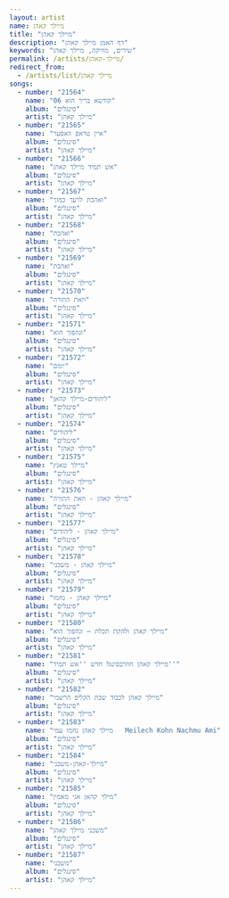 ```yaml
---
layout: artist
name: מיילך קאהן
title: "מיילך קאהן"
description: "דף האמן מיילך קאהן"
keywords: "שירים, מוזיקה, מיילך קאהן"
permalink: /artists/מיילך-קאהן/
redirect_from:
  - /artists/list/מיילך קאהן
songs:
  - number: "21564"
    name: "06 קודשא בריך הוא"
    album: "סינגלים"
    artist: "מיילך קאהן"
  - number: "21565"
    name: "איין טראפ וואסער"
    album: "סינגלים"
    artist: "מיילך קאהן"
  - number: "21566"
    name: "אש תמיד מיילך קאהן"
    album: "סינגלים"
    artist: "מיילך קאהן"
  - number: "21567"
    name: "ואהבת לרעך כמוך"
    album: "סינגלים"
    artist: "מיילך קאהן"
  - number: "21568"
    name: "ואהבת"
    album: "סינגלים"
    artist: "מיילך קאהן"
  - number: "21569"
    name: "ואהבת"
    album: "סינגלים"
    artist: "מיילך קאהן"
  - number: "21570"
    name: "וזאת התורה"
    album: "סינגלים"
    artist: "מיילך קאהן"
  - number: "21571"
    name: "ונהפוך הוא"
    album: "סינגלים"
    artist: "מיילך קאהן"
  - number: "21572"
    name: "יומם"
    album: "סינגלים"
    artist: "מיילך קאהן"
  - number: "21573"
    name: "ליהודים-מיילך קהאן"
    album: "סינגלים"
    artist: "מיילך קאהן"
  - number: "21574"
    name: "ליהודים"
    album: "סינגלים"
    artist: "מיילך קאהן"
  - number: "21575"
    name: "מיילך טאנץ"
    album: "סינגלים"
    artist: "מיילך קאהן"
  - number: "21576"
    name: "מיילך קאהן - וזאת התורה"
    album: "סינגלים"
    artist: "מיילך קאהן"
  - number: "21577"
    name: "מיילך קאהן - ליהודים"
    album: "סינגלים"
    artist: "מיילך קאהן"
  - number: "21578"
    name: "מיילך קאהן - משכני"
    album: "סינגלים"
    artist: "מיילך קאהן"
  - number: "21579"
    name: "מיילך קאהן - נחמו"
    album: "סינגלים"
    artist: "מיילך קאהן"
  - number: "21580"
    name: "מיילך קאהן ולהקת תכלת – ונהפוך הוא"
    album: "סינגלים"
    artist: "מיילך קאהן"
  - number: "21581"
    name: "מיילך קאהן חוזרבסינגל חדש ''אש תמיד''"
    album: "סינגלים"
    artist: "מיילך קאהן"
  - number: "21582"
    name: "מיילך קאהן לכבוד שבת הקליפ הרשמי"
    album: "סינגלים"
    artist: "מיילך קאהן"
  - number: "21583"
    name: "מיילך קאהן נחמו עמי   Meilech Kohn Nachmu Ami"
    album: "סינגלים"
    artist: "מיילך קאהן"
  - number: "21584"
    name: "מיילך-קאהן-משכני"
    album: "סינגלים"
    artist: "מיילך קאהן"
  - number: "21585"
    name: "מילך קהאן אני מאמין"
    album: "סינגלים"
    artist: "מיילך קאהן"
  - number: "21586"
    name: "משכני מיילך קאהן"
    album: "סינגלים"
    artist: "מיילך קאהן"
  - number: "21587"
    name: "משכני"
    album: "סינגלים"
    artist: "מיילך קאהן"
---
```

